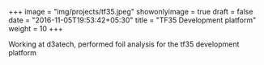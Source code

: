 +++
image = "img/projects/tf35.jpeg"
showonlyimage = true
draft = false
date = "2016-11-05T19:53:42+05:30"
title = "TF35 Development platform"
weight = 10
+++

Working at d3atech, performed foil analysis for the tf35 development platform
<!--more-->
